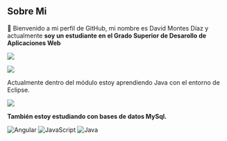 ## Sobre Mi
👋 Bienvenido a mi perfil de GitHub, mi nombre es David Montes Díaz
y actualmente **soy un estudiante en el Grado Superior de Desarollo de Aplicaciones Web**

![](https://www.qindel.com/wp-content/uploads/2023/04/spring-boot.jpeg)

![](https://images.vexels.com/media/users/3/166401/isolated/lists/b82aa7ac3f736dd78570dd3fa3fa9e24-icono-del-lenguaje-de-programacion-java.png)

Actualmente dentro del módulo estoy aprendiendo Java con el entorno de Eclipse.

![](https://cdn.iconscout.com/icon/free/png-256/free-mysql-3628940-3030165.png)

**También estoy estudiando con bases de datos MySql.**

![Angular](https://angular.io/assets/images/logos/angular/angular.svg)
![JavaScript](https://upload.wikimedia.org/wikipedia/commons/6/6a/JavaScript-logo.png)
![Java](https://upload.wikimedia.org/wikipedia/de/e/e1/Java-Logo.svg)
